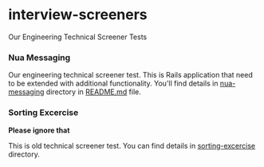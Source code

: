 # interview-screeners
Our Engineering Technical Screener Tests

### Nua Messaging

Our engineering technical screener test. This is Rails application that need to be extended with additional functionality. You'll find details in [nua-messaging](https://github.com/webdoctorgroup/interview-screeners/tree/master/nua-messaging) directory in [README.md](https://github.com/webdoctorgroup/interview-screeners/tree/master/nua-messaging/README.md) file.

### Sorting Excercise

**Please ignore that**

This is old technical screener test. You can find details in [sorting-excercise](https://github.com/webdoctorgroup/interview-screeners/tree/master/sorting-excercise) directory.
